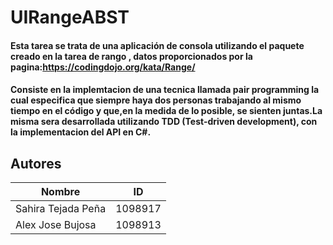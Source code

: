 # UIRangeABST



#### Esta tarea se trata de una aplicación de consola utilizando el paquete creado en la tarea de rango , datos proporcionados por la pagina:https://codingdojo.org/kata/Range/ 

#### Consiste en la implemtacion de una tecnica llamada pair programming la cual  especifica que siempre haya dos personas trabajando al mismo tiempo en el código y que,en la medida de lo posible, se sienten juntas.La misma sera desarrollada utilizando TDD (Test-driven development), con la implementacion del API en C#.


## Autores
| Nombre | ID | 
| ---- | ---- | 
| Sahira Tejada Peña | 1098917 |
| Alex Jose Bujosa | 1098913 |

